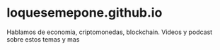 # loquesemepone.github.io
Hablamos de economia, criptomonedas, blockchain. Videos y podcast sobre estos temas y mas
